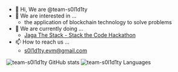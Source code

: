 - 👋 Hi, We are @team-s0l1d1ty
- 👀 We are interested in ... 
   - the application of blockchain technology to solve problems 
- 🌱 We are currently doing ...
   - [Jaga The Stack - Stack the Code Hackathon](https://jts.tech.gov.sg/2022/stack-the-codes) 
- 📫 How to reach us ... 
   - s0l1d1ty.evm@gmail.com

![team-s0l1d1ty GitHub stats](https://github-readme-stats.vercel.app/api?username=team-s0l1d1ty&count_private=true)
![team-s0l1d1ty Languages](https://github-readme-stats.vercel.app/api/top-langs/?username=team-s0l1d1ty&layout=compact&theme=buefy&hide_border=true)
<!---
![team-s0l1d1ty Languages](https://github-readme-stats.vercel.app/api/top-langs/?username=team-s0l1d1ty&layout=compact&theme=buefy&hide_border=true)
--->

<!---
team-s0l1d1ty/team-s0l1d1ty is a ✨ special ✨ repository because its `README.md` (this file) appears on your GitHub profile.
You can click the Preview link to take a look at your changes.
- 💞️ We are looking to collaborate on ...
--->
